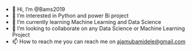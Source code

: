 - 👋 Hi, I’m @Bams2019
- 👀 I’m interested in Python and power Bi project
- 🌱 I’m currently learning Machine Learning and Data Science
- 💞️ I’m looking to collaborate on any Data Science or Machine Learning Project
- 📫 How to reach me you can reach me on ajamubamidele@gmail.com 

<!---
Bams2019/Bams2019 is a ✨ special ✨ repository because its `README.md` (this file) appears on your GitHub profile.
You can click the Preview link to take a look at your changes.
--->
